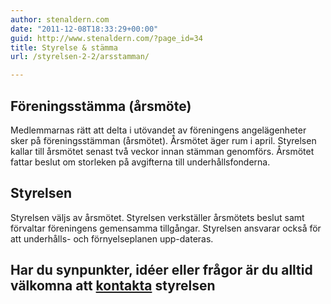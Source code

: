 ```yaml
---
author: stenaldern.com
date: "2011-12-08T18:33:29+00:00"
guid: http://www.stenaldern.com/?page_id=34
title: Styrelse & stämma
url: /styrelsen-2-2/arsstamman/

---
```

## Föreningsstämma (årsmöte)

Medlemmarnas rätt att delta i utövandet av föreningens angelägenheter sker på föreningsstämman (årsmötet). Årsmötet äger rum i april. Styrelsen kallar till årsmötet senast två veckor innan stämman genomförs. Årsmötet fattar beslut om storleken på avgifterna till underhållsfonderna.

## Styrelsen

Styrelsen väljs av årsmötet. Styrelsen verkställer årsmötets beslut samt förvaltar föreningens gemensamma tillgångar. Styrelsen ansvarar också för att underhålls- och förnyelseplanen upp-dateras.

## Har du synpunkter, idéer eller frågor är du alltid välkomna att [kontakta](/?page_id=8 "Kontakt") styrelsen
